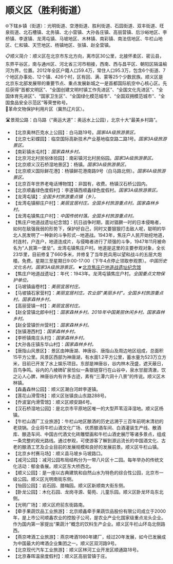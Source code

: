 # 顺义区（胜利街道）  
🌐下辖乡镇（街道）：光明街道、空港街道、胜利街道、石园街道、双丰街道、旺泉街道、北石槽镇、北务镇、北小营镇、大孙各庄镇、高丽营镇、后沙峪地区、李桥镇、李遂镇、龙湾屯镇、马坡地区、木林镇、南彩镇、南法信地区、牛栏山地区、仁和镇、天竺地区、杨镇地区、张镇、赵全营镇。    
  
📋顺义简介：顺义区在北京市东北方向，离市区30公里，北接怀柔区、密云县，东界平谷区，南与通州区、河北省三河市相接，西南、西与昌平区、朝阳区隔温榆河为界。位置。2012年全区户籍人口59.4万，常住人口95.3万，包含6个街道、7个地区办事处、12个镇、426个村，区有回、满、蒙等25个少数民族。顺义区是北京东北部发展带的重要节点、重点发展新城之一是首都国际航空中心核心区。先后获得“首都文明区”、“全国创建文明村镇工作先进区”、“全国文化先进区”、“全国体育先进区”、“国家卫生区”、“全国绿化模范城市”、“全国双拥模范城市”、“全国食品安全示范区”等荣誉称号。   
🚩革命文物保护利用片区（冀热辽片区）。   
  
🛣️景观公路：白马路（“奥运大道”：奥运水上公园），北京十大“最美乡村路”。   
  
* 【北京奥林匹克水上公园】：白马路19号。*国家4A级旅游景区。*  
* 【北京七彩蝶园】：临空国际高新技术产业基地临空路二路1号。*国家3A级旅游景区。*  
* 【南彩镇水屯村】：*国家森林乡村。*  
* 【北京河北村民俗体验园】：南彩镇河北村民俗园。*国家3A级旅游景区。*  
* 【北京顺义汉石桥湿地景区】：杨镇。*国家3A级旅游景区。*  
* 【北京顺义国际鲜花港】：杨镇鲜花港南路9号（白马路北侧）。*国家4A级旅游景区。*  
* 【北京百年世界老电话博物馆】：非国有，收费。杨镇汉石桥公园内。   
* 【北京顺鑫绿色度假村】：李遂镇西顺鑫绿色度假村。*国家3A级旅游景区。*  
* 【龙湾屯镇】：*全国乡村旅游重点镇（乡）。*  
* 【龙湾屯镇柳庄户村】：*美丽宜居村庄。全国乡村旅游重点村。国家森林乡村。*  
* 【龙湾屯镇焦庄户村】：*中国传统村落。全国乡村旅游重点村。*  
* 【焦庄户地道战遗址纪念馆】：抗日战争时期，面对猖獗一时的日本侵略者，如何在敌强我弱的形势下，保护好自己，同时又要狠狠打击敌人呢，聪明的华北人民发明了一种新的斗争形式--地道战。1943年，焦庄户人民开始挖地道，村连村，户连户，地道连成片，与侵略者进行了顽强的斗争，1947年11月被命名为“人民第一堡垒”。龙湾屯镇焦庄户村。地道是这里的主要参观对象，全长23华里，目前修复了660多米，并修复了当年民兵用以望和战斗的五层大炮楼。免费。星期三至星期日9:00-17:00（下午4点停止领取参观票）。*中国历史文化名村。国家3A级旅游景区。* ☛[北京焦庄户地道战遗址纪念馆](https://s.visitbeijing.com.cn/attraction/117853)
* 【焦庄户地道战遗址】：年代：1943年。龙湾屯镇焦庄户村。*全国重点文物保护单位。*  
* 【马坡镇庙卷村】：*美丽宜居村庄。*  
* 【马坡镇石家营村】：*美丽宜居村庄。农业部“美丽乡村”。全国乡村旅游重点村。国家森林乡村。*  
* 【高丽营镇一村】：*美丽宜居村庄。*  
* 【赵全营镇北郎中村】：*国家森林乡村。2018年中国美丽休闲乡村。国家森林乡村。*  
* 【赵全营镇忻州营村】：*国家森林乡村。*  
* 【张镇港西村】：*国家森林乡村。*  
* 【李桥镇南庄头村】：*国家森林乡村。*  
* 【大孙各庄镇东华山村】：*国家森林乡村。*  
* 【唐指山风景区】：景区由神唐湖、神唐谷、唐指山及周边地区组成，总面积15平方公里。风景区西部为神唐湖，有水面1.2平方公里，蓄水量为523万立方米，目前已开发了水上娱乐项目。东部是神唐谷，谷内林木茂盛，遮天蔽日，百鸟争鸣。谷内的八棱碑矿泉恰似一条银链穿行在山谷中，泉水甘甜清澈，饮之沁人心脾，神唐谷内有许多古迹，素有“三潭六洞十八景”的传说。顺义区木林镇。   
* 【森鑫森林公园】：顺义区潮白河衅李遂镇。   
* 【莲花山滑雪场】：顺义区张镇良山东路288号。   
* 【乔波室内滑雪馆】：顺义区顺安路6号。   
* 【汉石桥湿地公园】：是北京市平原地区唯一的大型芦苇沼泽湿地。顺义区杨镇。   
* 【牛栏山酒厂工业旅游】：牛栏山地区酿酒的历史远溯于三百年前明末清初的老烧锅。企业将牛栏山酒文化广场、优质酿酒车间、白酒灌装生产线、散酒库、酿造车间、中国古代酒文化砖雕壁画和牛栏山酒史展厅等诸多景点，组成一条完整的观光路线。通过参观，可使游客了解到源远流长的中国酒文化、古老的酿酒工艺及企业目前的发展规模和良好的发展前景。顺义区牛栏山镇。   
* 【北京乡村赛马场】：顺义县马坡乡马坡路口。   
* 【减河公园】：减河公园布局结构分为一带八片区十二园。每年举办的传统文化活动：郁金香展。顺义区东大桥西北。   
* 【顺义公园】：是一座以古典建筑和自然山水为特色的综合性公园，北京市一级公园。顺义区光明南街东侧。   
* 【怡园公园】：岩石园、腊梅园。顺义区新顺南大街东侧。   
* 【卧龙公园】：木化石园、龙岗寻源、菊苑、儿童乐园。顺义区卧龙环岛东北侧。   
* 【光明广场】：顺义区府前东街路南。   
* 【牵手果蔬饮品工业旅游】：北京顺鑫牵手果蔬饮品股份有限公司成立于2000年，是上市公司顺鑫农业的控股子公司，是农业产业化国家级重点龙头企业。作为国内第一家提出“果蔬汁”概念的饮料生产企业。顺义区牛栏山环岛北侧路西。   
* 【燕京啤酒工业旅游】：燕京啤酒1980年建厂，经过20年发展，如今已发展成为中国最大的啤酒企业集团之一。顺义区双河路9号。   
* 【北京现代汽车工业旅游】：顺义区林河工业开发区顺通路18号。   
* 【北京春晖温泉度假村】：顺义区高丽营镇于庄。  